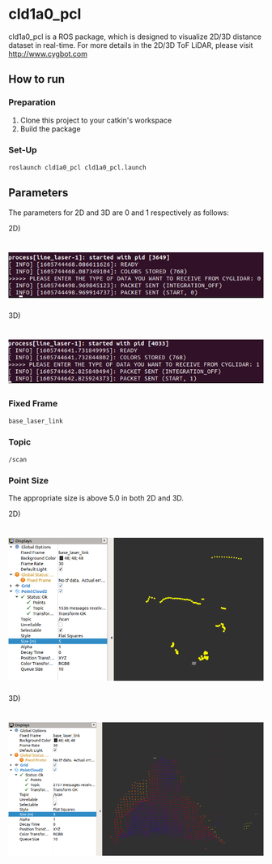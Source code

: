 # cld1a0_pcl
cld1a0_pcl is a ROS package, which is designed to visualize 2D/3D distance dataset in real-time.
For more details in the 2D/3D ToF LiDAR, please visit http://www.cygbot.com

## How to run
### Preparation
1) Clone this project to your catkin's workspace
2) Build the package
### Set-Up
```bash
roslaunch cld1a0_pcl cld1a0_pcl.launch
```

## Parameters
The parameters for 2D and 3D are 0 and 1 respectively as follows:

2D)
<h1 align="left">
  <img src="screenshots/param_2d.png" width="600"/>
</h1>

3D)
<h1 align="left">
  <img src="screenshots/param_3d.png" width="600"/>
</h1>

### Fixed Frame
```bash
base_laser_link
```
### Topic
```bash
/scan
```
### Point Size
The appropriate size is above 5.0 in both 2D and 3D.

2D)
<h1 align="center">
  <img src="screenshots/pcl_2d.png" width="800"/>
</h1>

3D)
<h1 align="center">
  <img src="screenshots/pcl_3d.png" width="800"/>
</h1>
